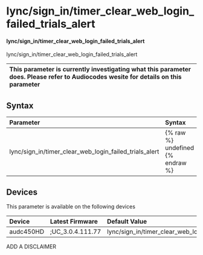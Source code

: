 ﻿---
description: lync/sign_in/timer_clear_web_login_failed_trials_alert
search: false
---

# lync/sign_in/timer_clear_web_login_failed_trials_alert

#### lync/sign_in/timer_clear_web_login_failed_trials_alert

lync/sign_in/timer_clear_web_login_failed_trials_alert


| This parameter is currently investigating what this parameter does. Please refer to Audiocodes wesite for details on this parameter | 
| :--- |

## Syntax
| Parameter | Syntax |
| :--- | :--- |
|lync/sign_in/timer_clear_web_login_failed_trials_alert | {% raw %} undefined {% endraw %}|

## Devices
This parameter is available on the following devices

| Device | Latest Firmware | Default Value |
|:---|:---|:---|
| audc450HD | ;UC_3.0.4.111.77 | lync/sign_in/timer_clear_web_login_failed_trials_alert=60 

ADD A DISCLAIMER

